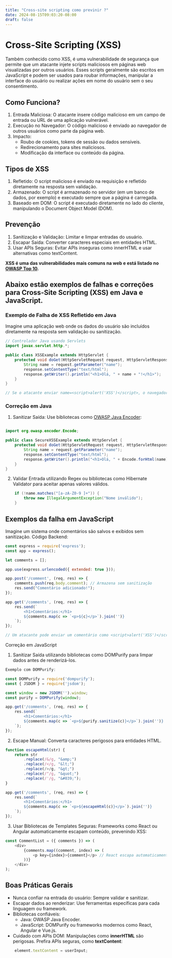 ```yaml
---
title: "Cross-site scripting como previnir ?"
date: 2024-08-15T09:03:20-08:00
draft: false
---
```


# Cross-Site Scripting (XSS)

Também conhecido como XSS, é uma vulnerabilidade de segurança que permite que um atacante injete scripts maliciosos em páginas web visualizadas por outros usuários. Esses scripts geralmente são escritos em JavaScript e podem ser usados para roubar informações, manipular a interface do usuário ou realizar ações em nome do usuário sem o seu consentimento.

## Como Funciona?

1. Entrada Maliciosa: O atacante insere código malicioso em um campo de entrada ou URL de uma aplicação vulnerável.
2. Execução no Navegador: O código malicioso é enviado ao navegador de outros usuários como parte da página web.
3. Impacto:
    - Roubo de cookies, tokens de sessão ou dados sensíveis.
    - Redirecionamento para sites maliciosos.
    - Modificação da interface ou conteúdo da página.

## Tipos de XSS

1. Refletido: O script malicioso é enviado na requisição e refletido diretamente na resposta sem validação.
2. Armazenado: O script é armazenado no servidor (em um banco de dados, por exemplo) e executado sempre que a página é carregada.
3. Baseado em DOM: O script é executado diretamente no lado do cliente, manipulando o Document Object Model (DOM).

## Prevenção

1. Sanitização e Validação: Limitar e limpar entradas do usuário.
2. Escapar Saída: Converter caracteres especiais em entidades HTML.
3. Usar APIs Seguras: Evitar APIs inseguras como innerHTML e usar alternativas como textContent.

**XSS é uma das vulnerabilidades mais comuns na web e está listado no [OWASP Top 10]().**

## Abaixo estão exemplos de falhas e correções para Cross-Site Scripting (XSS) em Java e JavaScript.

### Exemplo de Falha de XSS Refletido em Java

Imagine uma aplicação web onde os dados do usuário são incluídos diretamente na resposta sem validação ou sanitização.

```java
// Controlador Java usando Servlets
import javax.servlet.http.*;

public class XSSExample extends HttpServlet {
    protected void doGet(HttpServletRequest request, HttpServletResponse response) throws IOException {
        String name = request.getParameter("name");
        response.setContentType("text/html");
        response.getWriter().println("<h1>Olá, " + name + "!</h1>");
    }
}

// Se o atacante enviar name=<script>alert('XSS')</script>, o navegador executará o script malicioso.
```

### Correção em Java

1. Sanitizar Saída: Use bibliotecas como [OWASP Java Encoder]():

```java

import org.owasp.encoder.Encode;

public class SecureXSSExample extends HttpServlet {
    protected void doGet(HttpServletRequest request, HttpServletResponse response) throws IOException {
        String name = request.getParameter("name");
        response.setContentType("text/html");
        response.getWriter().println("<h1>Olá, " + Encode.forHtml(name) + "!</h1>");
    }
}
```

2. Validar Entrada utilizando Regex ou bibliotecas como Hibernate Validator para aceitar apenas valores válidos.
```java
    if (!name.matches("[a-zA-Z0-9 ]+")) {
        throw new IllegalArgumentException("Nome inválido");
    }
```

## Exemplos da falha em JavaScript

Imagine um sistema onde comentários são salvos e exibidos sem sanitização.
Código Backend:
```js
const express = require('express');
const app = express();

let comments = [];

app.use(express.urlencoded({ extended: true }));

app.post('/comment', (req, res) => {
    comments.push(req.body.comment); // Armazena sem sanitização
    res.send("Comentário adicionado!");
});

app.get('/comments', (req, res) => {
    res.send(`
        <h1>Comentários:</h1>
        ${comments.map(c => `<p>${c}</p>`).join('')}
    `);
});

// Um atacante pode enviar um comentário como <script>alert('XSS')</script>, que será executado para todos os usuários.
```
Correção em JavaScript

1. Sanitizar Saída utilizando bibliotecas como DOMPurify para limpar dados antes de renderizá-los.
```js
Exemplo com DOMPurify:

const DOMPurify = require('dompurify');
const { JSDOM } = require('jsdom');

const window = new JSDOM('').window;
const purify = DOMPurify(window);

app.get('/comments', (req, res) => {
    res.send(`
        <h1>Comentários:</h1>
        ${comments.map(c => `<p>${purify.sanitize(c)}</p>`).join('')}
    `);
});
```

2. Escape Manual: Converta caracteres perigosos para entidades HTML.
```js
function escapeHtml(str) {
    return str
        .replace(/&/g, "&amp;")
        .replace(/</g, "&lt;")
        .replace(/>/g, "&gt;")
        .replace(/"/g, "&quot;")
        .replace(/'/g, "&#039;");
}

app.get('/comments', (req, res) => {
    res.send(`
        <h1>Comentários:</h1>
        ${comments.map(c => `<p>${escapeHtml(c)}</p>`).join('')}
    `);
});
```

3. Usar Bibliotecas de Templates Seguras: Frameworks como React ou Angular automaticamente escapam conteúdo, prevenindo XSS:
```js
const CommentList = ({ comments }) => (
    <div>
        {comments.map((comment, index) => (
            <p key={index}>{comment}</p> // React escapa automaticamente
        ))}
    </div>
);
```

## Boas Práticas Gerais

- Nunca confiar na entrada do usuário: Sempre validar e sanitizar.
- Escapar dados ao renderizar: Use ferramentas específicas para cada linguagem ou framework.
- Bibliotecas confiáveis:
    - Java: OWASP Java Encoder.
    - JavaScript: DOMPurify ou frameworks modernos como React, Angular e Vue.js.
- Cuidado com APIs DOM: Manipulações como **innerHTML** são perigosas. Prefira APIs seguras, como **textContent**:
```js
    element.textContent = userInput;
```